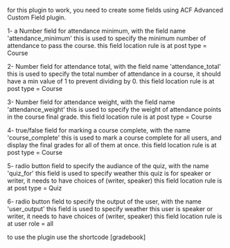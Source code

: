 for this plugin to work, you need to create some fields using ACF Advanced Custom Field plugin.

1- a Number field for attendance minimum, with the field name 'attendance_minimum'
this is used to specify the minimum number of attendance to pass the course.
this field location rule is at post type = Course

2- Number field for attendance total, with the field name 'attendance_total'
this is used to specify the total number of attendance in a course, it should have a min value of 1 to prevent dividing by 0.
this field location rule is at post type = Course

3- Number field for attendance weight, with the field name 'attendance_weight'
this is used to specify the weight of attendance points in the course final grade.
this field location rule is at post type = Course

4- true/false field for marking a course complete, with the name 'course_complete'
this is used to mark a course complete for all users, and display the final grades for all of them at once.
this field location rule is at post type = Course

5- radio button field to specify the audiance of the quiz, with the name 'quiz_for'
this field is used to specify weather this quiz is for speaker or writer, it needs to have choices of (writer, speaker)
this field location rule is at post type = Quiz

6- radio button field to specify the output of the user, with the name 'user_output'
this field is used to specify weather this user is speaker or writer, it needs to have choices of (writer, speaker)
this field location rule is at user role = all

to use the plugin use the shortcode [gradebook]

